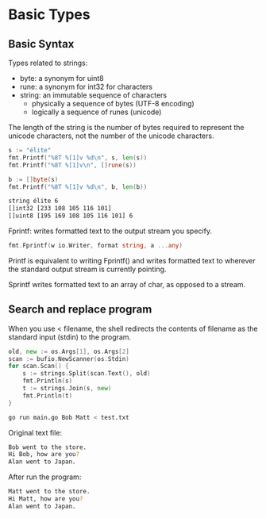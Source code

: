 # Basic Types

## Basic Syntax

Types related to strings:
- byte: a synonym for uint8
- rune: a synonym for int32 for characters
- string: an immutable sequence of characters
    - physically a sequence of bytes (UTF-8 encoding)
    - logically a sequence of runes (unicode)

The length of the string is the number of bytes required to represent the unicode characters, not the number of the unicode characters.

```go
s := "élite"
fmt.Printf("%8T %[1]v %d\n", s, len(s))
fmt.Printf("%8T %[1]v\n", []rune(s))

b := []byte(s)
fmt.Printf("%8T %[1]v %d\n", b, len(b))
```

```bash
string élite 6
[]int32 [233 108 105 116 101]
[]uint8 [195 169 108 105 116 101] 6
```

Fprintf: writes formatted text to the output stream you specify.

```go
fmt.Fprintf(w io.Writer, format string, a ...any)
```

Printf is equivalent to writing Fprintf() and writes formatted text to wherever the standard output stream is currently pointing.

Sprintf writes formatted text to an array of char, as opposed to a stream.

## Search and replace program

When you use < filename, the shell redirects the contents of filename as the standard input (stdin) to the program.

```go
old, new := os.Args[1], os.Args[2]
scan := bufio.NewScanner(os.Stdin)
for scan.Scan() {
	s := strings.Split(scan.Text(), old)
	fmt.Println(s)
	t := strings.Join(s, new)
	fmt.Println(t)
}
```

```bash
go run main.go Bob Matt < test.txt
```

Original text file:

```bash
Bob went to the store.
Hi Bob, how are you?
Alan went to Japan.
```

After run the program:

```bash
Matt went to the store.
Hi Matt, how are you?
Alan went to Japan.
```